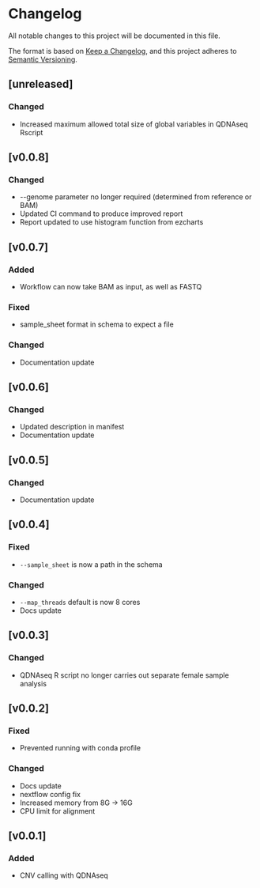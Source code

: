 # Changelog
All notable changes to this project will be documented in this file.

The format is based on [Keep a Changelog](https://keepachangelog.com/en/1.0.0/),
and this project adheres to [Semantic Versioning](https://semver.org/spec/v2.0.0.html).

## [unreleased]

### Changed
- Increased maximum allowed total size of global variables in QDNAseq Rscript

## [v0.0.8]
### Changed
- --genome parameter no longer required (determined from reference or BAM)
- Updated CI command to produce improved report
- Report updated to use histogram function from ezcharts

## [v0.0.7]
### Added
- Workflow can now take BAM as input, as well as FASTQ
### Fixed
- sample_sheet format in schema to expect a file
### Changed
- Documentation update

## [v0.0.6]
### Changed
- Updated description in manifest
- Documentation update

## [v0.0.5]
### Changed
- Documentation update

## [v0.0.4]
### Fixed
- `--sample_sheet` is now a path in the schema
### Changed
- `--map_threads` default is now 8 cores
- Docs update

## [v0.0.3]
### Changed
- QDNAseq R script no longer carries out separate female sample analysis

## [v0.0.2]
### Fixed
- Prevented running with conda profile
### Changed
- Docs update
- nextflow config fix
- Increased memory from 8G -> 16G
- CPU limit for alignment

## [v0.0.1]
### Added
- CNV calling with QDNAseq

